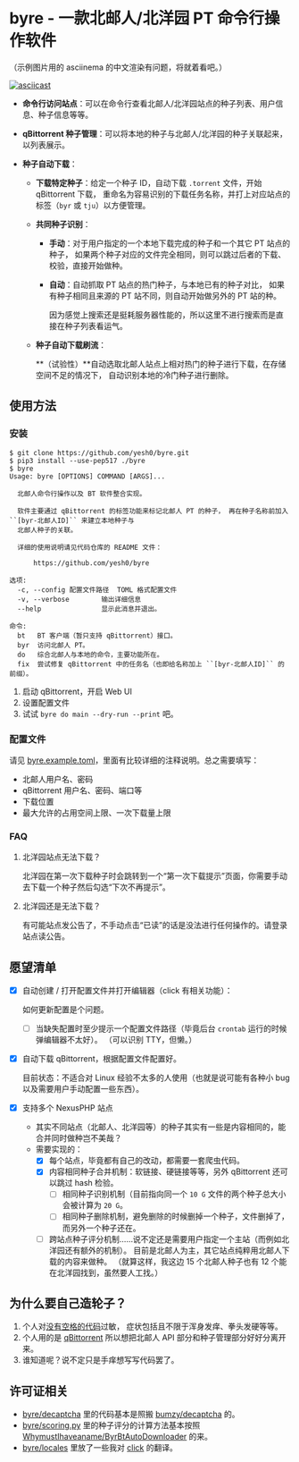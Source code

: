 # byre - 一款北邮人/北洋园 PT 命令行操作软件

（示例图片用的 asciinema 的中文渲染有问题，将就着看吧。）

[![asciicast](https://asciinema.org/a/570391.svg)](https://asciinema.org/a/570391)

- **命令行访问站点**：可以在命令行查看北邮人/北洋园站点的种子列表、用户信息、种子信息等等。

- **qBittorrent 种子管理**：可以将本地的种子与北邮人/北洋园的种子关联起来，以列表展示。

- **种子自动下载**：

  - **下载特定种子**：给定一个种子 ID，自动下载 `.torrent` 文件，开始 qBittorrent 下载，
    重命名为容易识别的下载任务名称，并打上对应站点的标签（`byr` 或 `tju`）以方便管理。

  - **共同种子识别**：

    - **手动**：对于用户指定的一个本地下载完成的种子和一个其它 PT 站点的种子，
      如果两个种子对应的文件完全相同，则可以跳过后者的下载、校验，直接开始做种。

    - **自动**：自动抓取 PT 站点的热门种子，与本地已有的种子对比，
      如果有种子相同且来源的 PT 站不同，则自动开始做另外的 PT 站的种。
  
      因为感觉上搜索还是挺耗服务器性能的，所以这里不进行搜索而是直接在种子列表看运气。

  - **种子自动下载刷流**：

    **（试验性）**自动选取北邮人站点上相对热门的种子进行下载，在存储空间不足的情况下，
    自动识别本地的冷门种子进行删除。

## 使用方法

### 安装

```console
$ git clone https://github.com/yesh0/byre.git
$ pip3 install --use-pep517 ./byre
$ byre
Usage: byre [OPTIONS] COMMAND [ARGS]...

  北邮人命令行操作以及 BT 软件整合实现。

  软件主要通过 qBittorrent 的标签功能来标记北邮人 PT 的种子， 再在种子名称前加入 ``[byr-北邮人ID]`` 来建立本地种子与
  北邮人种子的关联。

  详细的使用说明请见代码仓库的 README 文件：

      https://github.com/yesh0/byre

选项:
  -c, --config 配置文件路径  TOML 格式配置文件
  -v, --verbose        输出详细信息
  --help               显示此消息并退出。

命令:
  bt   BT 客户端（暂只支持 qBittorrent）接口。
  byr  访问北邮人 PT。
  do   综合北邮人与本地的命令，主要功能所在。
  fix  尝试修复 qBittorrent 中的任务名（也即给名称加上 ``[byr-北邮人ID]`` 的前缀）。
```

1. 启动 qBittorrent，开启 Web UI
2. 设置配置文件
3. 试试 `byre do main --dry-run --print` 吧。

### 配置文件

请见 [byre.example.toml](byre/commands/byre.example.toml)，里面有比较详细的注释说明。总之需要填写：
- 北邮人用户名、密码
- qBittorrent 用户名、密码、端口等
- 下载位置
- 最大允许的占用空间上限、一次下载量上限

### FAQ

1. 北洋园站点无法下载？

   北洋园在第一次下载种子时会跳转到一个“第一次下载提示”页面，你需要手动去下载一个种子然后勾选“下次不再提示”。

2. 北洋园还是无法下载？

   有可能站点发公告了，不手动点击“已读”的话是没法进行任何操作的。请登录站点读公告。

## 愿望清单

- [X] 自动创建 / 打开配置文件并打开编辑器（click 有相关功能）：

  如何更新配置是个问题。

  - [ ] 当缺失配置时至少提示一个配置文件路径（毕竟后台 `crontab` 运行的时候弹编辑器不太好）。
    （可以识别 TTY，但懒。）

- [X] 自动下载 qBittorrent，根据配置文件配置好。

  目前状态：不适合对 Linux 经验不太多的人使用（也就是说可能有各种小 bug 以及需要用户手动配置一些东西）。

- [X] 支持多个 NexusPHP 站点

  - 其实不同站点（北邮人、北洋园等）的种子其实有一些是内容相同的，能合并同时做种岂不美哉？
  - 需要实现的：
    - [X] 每个站点，毕竟都有自己的改动，都需要一套爬虫代码。
    - [X] 内容相同种子合并机制：软链接、硬链接等等，另外 qBittorrent 还可以跳过 hash 检验。
      - [ ] 相同种子识别机制（目前指向同一个 `10 G` 文件的两个种子总大小会被计算为 `20 G`。
      - [ ] 相同种子删除机制，避免删除的时候删掉一个种子，文件删掉了，而另外一个种子还在。
    - [ ] 跨站点种子评分机制……说不定还是需要用户指定一个主站（而例如北洋园还有额外的机制）。
      目前是北邮人为主，其它站点纯粹用北邮人下载的内容来做种。
      （就算这样，我这边 15 个北邮人种子也有 12 个能在北洋园找到，虽然要人工找。）

## 为什么要自己造轮子？

1. 个人对[没有空格的代码](https://github.com/WhymustIhaveaname/ByrBtAutoDownloader/blob/main/byrbt.py)过敏，
   症状包括且不限于浑身发痒、拳头发硬等等。
2. 个人用的是 [qBittorrent](https://www.qbittorrent.org/) 所以想把北邮人 API 部分和种子管理部分好好分离开来。
3. 谁知道呢？说不定只是手痒想写写代码罢了。

## 许可证相关

- [byre/decaptcha](./byre/decaptcha) 里的代码基本是照搬 [bumzy/decaptcha](https://github.com/bumzy/decaptcha) 的。
- [byre/scoring.py](./byre/scoring.py) 里的种子评分的计算方法基本按照
  [WhymustIhaveaname/ByrBtAutoDownloader](https://github.com/WhymustIhaveaname/ByrBtAutoDownloader) 的来。
- [byre/locales](./byre/locales) 里放了一些我对 [click](https://github.com/pallets/click) 的翻译。
